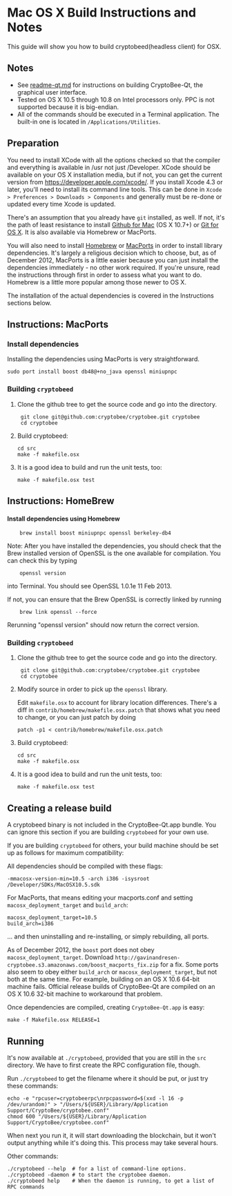 Mac OS X Build Instructions and Notes
====================================
This guide will show you how to build cryptobeed(headless client) for OSX.

Notes
-----

* See [readme-qt.md](readme-qt.md) for instructions on building CryptoBee-Qt, the
graphical user interface.
* Tested on OS X 10.5 through 10.8 on Intel processors only. PPC is not
supported because it is big-endian.
* All of the commands should be executed in a Terminal application. The
built-in one is located in `/Applications/Utilities`.

Preparation
-----------

You need to install XCode with all the options checked so that the compiler
and everything is available in /usr not just /Developer. XCode should be
available on your OS X installation media, but if not, you can get the
current version from https://developer.apple.com/xcode/. If you install
Xcode 4.3 or later, you'll need to install its command line tools. This can
be done in `Xcode > Preferences > Downloads > Components` and generally must
be re-done or updated every time Xcode is updated.

There's an assumption that you already have `git` installed, as well. If
not, it's the path of least resistance to install [Github for Mac](https://mac.github.com/)
(OS X 10.7+) or
[Git for OS X](https://code.google.com/p/git-osx-installer/). It is also
available via Homebrew or MacPorts.

You will also need to install [Homebrew](http://mxcl.github.io/homebrew/)
or [MacPorts](https://www.macports.org/) in order to install library
dependencies. It's largely a religious decision which to choose, but, as of
December 2012, MacPorts is a little easier because you can just install the
dependencies immediately - no other work required. If you're unsure, read
the instructions through first in order to assess what you want to do.
Homebrew is a little more popular among those newer to OS X.

The installation of the actual dependencies is covered in the Instructions
sections below.

Instructions: MacPorts
----------------------

### Install dependencies

Installing the dependencies using MacPorts is very straightforward.

    sudo port install boost db48@+no_java openssl miniupnpc

### Building `cryptobeed`

1. Clone the github tree to get the source code and go into the directory.

        git clone git@github.com:cryptobee/cryptobee.git cryptobee
        cd cryptobee

2.  Build cryptobeed:

        cd src
        make -f makefile.osx

3.  It is a good idea to build and run the unit tests, too:

        make -f makefile.osx test

Instructions: HomeBrew
----------------------

#### Install dependencies using Homebrew

        brew install boost miniupnpc openssl berkeley-db4

Note: After you have installed the dependencies, you should check that the Brew installed version of OpenSSL is the one available for compilation. You can check this by typing

        openssl version

into Terminal. You should see OpenSSL 1.0.1e 11 Feb 2013.

If not, you can ensure that the Brew OpenSSL is correctly linked by running

        brew link openssl --force

Rerunning "openssl version" should now return the correct version.

### Building `cryptobeed`

1. Clone the github tree to get the source code and go into the directory.

        git clone git@github.com:cryptobee/cryptobee.git cryptobee
        cd cryptobee

2.  Modify source in order to pick up the `openssl` library.

    Edit `makefile.osx` to account for library location differences. There's a
    diff in `contrib/homebrew/makefile.osx.patch` that shows what you need to
    change, or you can just patch by doing

        patch -p1 < contrib/homebrew/makefile.osx.patch

3.  Build cryptobeed:

        cd src
        make -f makefile.osx

4.  It is a good idea to build and run the unit tests, too:

        make -f makefile.osx test

Creating a release build
------------------------

A cryptobeed binary is not included in the CryptoBee-Qt.app bundle. You can ignore
this section if you are building `cryptobeed` for your own use.

If you are building `cryptobeed` for others, your build machine should be set up
as follows for maximum compatibility:

All dependencies should be compiled with these flags:

    -mmacosx-version-min=10.5 -arch i386 -isysroot /Developer/SDKs/MacOSX10.5.sdk

For MacPorts, that means editing your macports.conf and setting
`macosx_deployment_target` and `build_arch`:

    macosx_deployment_target=10.5
    build_arch=i386

... and then uninstalling and re-installing, or simply rebuilding, all ports.

As of December 2012, the `boost` port does not obey `macosx_deployment_target`.
Download `http://gavinandresen-cryptobee.s3.amazonaws.com/boost_macports_fix.zip`
for a fix. Some ports also seem to obey either `build_arch` or
`macosx_deployment_target`, but not both at the same time. For example, building
on an OS X 10.6 64-bit machine fails. Official release builds of CryptoBee-Qt are
compiled on an OS X 10.6 32-bit machine to workaround that problem.

Once dependencies are compiled, creating `CryptoBee-Qt.app` is easy:

    make -f Makefile.osx RELEASE=1

Running
-------

It's now available at `./cryptobeed`, provided that you are still in the `src`
directory. We have to first create the RPC configuration file, though.

Run `./cryptobeed` to get the filename where it should be put, or just try these
commands:

    echo -e "rpcuser=cryptobeerpc\nrpcpassword=$(xxd -l 16 -p /dev/urandom)" > "/Users/${USER}/Library/Application Support/CryptoBee/cryptobee.conf"
    chmod 600 "/Users/${USER}/Library/Application Support/CryptoBee/cryptobee.conf"

When next you run it, it will start downloading the blockchain, but it won't
output anything while it's doing this. This process may take several hours.

Other commands:

    ./cryptobeed --help  # for a list of command-line options.
    ./cryptobeed -daemon # to start the cryptobee daemon.
    ./cryptobeed help    # When the daemon is running, to get a list of RPC commands
